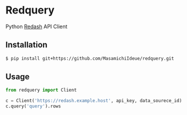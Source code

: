 # Redquery

Python [Redash](https://redash.io/) API Client

## Installation

```sh
$ pip install git+https://github.com/MasamichiIdeue/redquery.git
```


## Usage

```python
from redquery import Client

c = Client('https://redash.example.host', api_key, data_sourece_id)
c.query('query').rows
```
